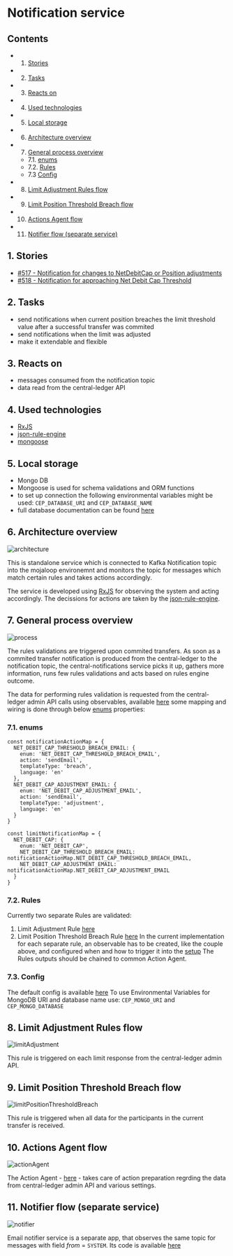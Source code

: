 # Notification service

## Contents
<!-- vscode-markdown-toc -->
* 1. [Stories](#Stories)
* 2. [Tasks](#Tasks)
* 3. [Reacts on](#Reactson)
* 4. [Used technologies](#Usedtechnologies)
* 5. [Local storage](#Localstorage)
* 6. [Architecture overview](#Architectureoverview)
* 7. [General process overview](#Generalprocessoverview)
	* 7.1. [enums](#enums)
	* 7.2. [Rules](#Rules)
  * 7.3  [Config](#Config)
* 8. [Limit Adjustment Rules flow](#LimitAdjustmentRulesflow)
* 9. [Limit Position Threshold Breach flow](#LimitPositionThresholdBreachflow)
* 10. [Actions Agent flow](#ActionsAgentflow)
* 11. [Notifier flow (separate service)](#Notifierflowseparateservice)

<!-- vscode-markdown-toc-config
	numbering=true
	autoSave=true
	/vscode-markdown-toc-config -->
<!-- /vscode-markdown-toc -->

##  1. <a name='Stories'></a>Stories
* [#517 - Notification for changes to NetDebitCap or Position adjustments](https://github.com/mojaloop/project/issues/517)
* [#518 - Notification for approaching Net Debit Cap Threshold](https://github.com/mojaloop/project/issues/518)

##  2. <a name='Tasks'></a>Tasks
* send notifications when current position breaches the limit threshold value after a successful transfer was commited
* send notifications when the limit was adjusted 
* make it extendable and flexible

##  3. <a name='Reactson'></a>Reacts on 
* messages consumed from the notification topic
* data read from the central-ledger API

##  4. <a name='Usedtechnologies'></a>Used technologies
* [RxJS](https://github.com/ReactiveX/rxjs)
* [json-rule-engine](https://github.com/cachecontrol/json-rules-engine)
* [mongoose](https://github.com/Automattic/mongoose)

##  5. <a name='Localstorage'></a>Local storage
* Mongo DB
* Mongoose is used for schema validations and ORM functions
* to set up connection the following environmental variables might be used: `CEP_DATABASE_URI` and `CEP_DATABASE_NAME`
* full database documentation can be found [here](docs/database/Mojaloop_central-notifications_Db_ver1.0.html)

##  6. <a name='Architectureoverview'></a>Architecture overview
![architecture](docs/images/1.png)


This is standalone service which is connected to Kafka Notification topic into the mojaloop environemnt and monitors the topic for messages which match certain rules and takes actions accordingly. 

The service is developed using [RxJS](https://github.com/ReactiveX/rxjs) for observing the system and acting accordingly. The decissions for actions are taken by the [json-rule-engine](https://github.com/cachecontrol/json-rules-engine). 

##  7. <a name='Generalprocessoverview'></a>General process overview
![process](docs/images/2.png)

The rules validations are triggered upon commited transfers. As soon as a commited transfer notification is produced from the central-ledger to the notification topic, the central-notifications service picks it up, gathers more information, runs few rules validations and acts based on rules engine outcome.

The data for performing rules validation is requested from the central-ledger admin API calls using observables, available [here](src/observables/centralLedgerAPI.js) some mapping and wiring is done through below [enums](src/lib/enum.js) properties:

###  7.1. <a name='enums'></a>enums
```
const notificationActionMap = {
  NET_DEBIT_CAP_THRESHOLD_BREACH_EMAIL: {
    enum: 'NET_DEBIT_CAP_THRESHOLD_BREACH_EMAIL',
    action: 'sendEmail',
    templateType: 'breach',
    language: 'en'
  },
  NET_DEBIT_CAP_ADJUSTMENT_EMAIL: {
    enum: 'NET_DEBIT_CAP_ADJUSTMENT_EMAIL',
    action: 'sendEmail',
    templateType: 'adjustment',
    language: 'en'
  }
}

const limitNotificationMap = {
  NET_DEBIT_CAP: {
    enum: 'NET_DEBIT_CAP',
    NET_DEBIT_CAP_THRESHOLD_BREACH_EMAIL: notificationActionMap.NET_DEBIT_CAP_THRESHOLD_BREACH_EMAIL,
    NET_DEBIT_CAP_ADJUSTMENT_EMAIL: notificationActionMap.NET_DEBIT_CAP_ADJUSTMENT_EMAIL
  }
}
```

###  7.2. <a name='Rules'></a>Rules
Currently two separate Rules are validated: 
1. Limit Adjustment Rule [here](src/observables/rules/ndcAdjustment.js)
2. Limit Position Threshold Breach Rule [here](src/observables/rules/ndcBreach.js) 
In the current implementation for each separate rule, an observable has to be created, like the couple above, and configured when and how to trigger it into the [setup](src/setup.js)
The Rules outputs should be chained to common Action Agent.

###  7.3. <a name='Config'></a>Config

The default config is available [here](config/config.json)
To use Environmental Variables for MongoDB URI and database name use: 
`CEP_MONGO_URI` and `CEP_MONGO_DATABASE`

##  8. <a name='LimitAdjustmentRulesflow'></a>Limit Adjustment Rules flow
![limitAdjustment](docs/images/3.png)

This rule is triggered on each limit response from the central-ledger admin API. 


##  9. <a name='LimitPositionThresholdBreachflow'></a>Limit Position Threshold Breach flow
![limitPositionThresholdBreach](docs/images/4.png)

This rule is triggered when all data for the participants in the current transfer is received.

##  10. <a name='ActionsAgentflow'></a>Actions Agent flow
![actionAgent](docs/images/5.png)

The Action Agent - [here](src/observables/actions) - takes care of action preparation regrding the data from central-ledger admin API and various settings.

##  11. <a name='Notifierflowseparateservice'></a>Notifier flow (separate service)
![notifier](docs/images/6.png)

Email notifier service is a separate app, that observes the same topic for messages with field *from* = `SYSTEM`. Its code is available [here](https://github.com/mojaloop/email-notifier)
